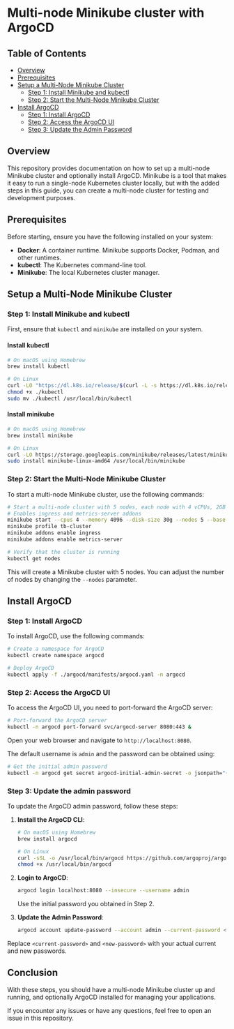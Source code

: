 # Multi-node Minikube cluster with ArgoCD

## Table of Contents

- [Overview](#overview)
- [Prerequisites](#prerequisites)
- [Setup a Multi-Node Minikube Cluster](#setup-a-multi-node-minikube-cluster)
  - [Step 1: Install Minikube and kubectl](#step-1-install-minikube-and-kubectl)
  - [Step 2: Start the Multi-Node Minikube Cluster](#step-2-start-the-multi-node-minikube-cluster)
- [Install ArgoCD](#install-argocd)
  - [Step 1: Install ArgoCD](#step-1-install-argocd)
  - [Step 2: Access the ArgoCD UI](#step-2-access-the-argocd-ui)
  - [Step 3: Update the Admin Password](#step-3-update-the-admin-password)

## Overview

This repository provides documentation on how to set up a multi-node Minikube cluster and optionally install ArgoCD. Minikube is a tool that makes it easy to run a single-node Kubernetes cluster locally, but with the added steps in this guide, you can create a multi-node cluster for testing and development purposes.

## Prerequisites

Before starting, ensure you have the following installed on your system:
- **Docker**: A container runtime. Minikube supports Docker, Podman, and other runtimes.
- **kubectl**: The Kubernetes command-line tool.
- **Minikube**: The local Kubernetes cluster manager.

## Setup a Multi-Node Minikube Cluster

### Step 1: Install Minikube and kubectl

First, ensure that `kubectl` and `minikube` are installed on your system.

#### Install kubectl

```bash
# On macOS using Homebrew
brew install kubectl
```

```bash
# On Linux
curl -LO "https://dl.k8s.io/release/$(curl -L -s https://dl.k8s.io/release/stable.txt)/bin/linux/amd64/kubectl"
chmod +x ./kubectl
sudo mv ./kubectl /usr/local/bin/kubectl
```

#### Install minikube

```bash
# On macOS using Homebrew
brew install minikube
```

```bash
# On Linux
curl -LO https://storage.googleapis.com/minikube/releases/latest/minikube-linux-amd64
sudo install minikube-linux-amd64 /usr/local/bin/minikube
```

### Step 2: Start the Multi-Node Minikube Cluster

To start a multi-node Minikube cluster, use the following commands:

```bash
# Start a multi-node cluster with 5 nodes, each node with 4 vCPUs, 2GB memory, and 10GB disk. Modify this parameters to your needs
# Enables ingress and metrics-server addons
minikube start --cpus 4 --memory 4096 --disk-size 30g --nodes 5 --base-image docker.io/kicbase/stable:v0.0.46 -p tb-cluster
minikube profile tb-cluster
minikube addons enable ingress
minikube addons enable metrics-server

# Verify that the cluster is running
kubectl get nodes
```

This will create a Minikube cluster with 5 nodes. You can adjust the number of nodes by changing the `--nodes` parameter.

## Install ArgoCD

### Step 1: Install ArgoCD

To install ArgoCD, use the following commands:

```bash
# Create a namespace for ArgoCD
kubectl create namespace argocd

# Deploy ArgoCD
kubectl apply -f ./argocd/manifests/argocd.yaml -n argocd
```

### Step 2: Access the ArgoCD UI

To access the ArgoCD UI, you need to port-forward the ArgoCD server:

```bash
# Port-forward the ArgoCD server
kubectl -n argocd port-forward svc/argocd-server 8080:443 &
```

Open your web browser and navigate to `http://localhost:8080`.

The default username is `admin` and the password can be obtained using:

```bash
# Get the initial admin password
kubectl -n argocd get secret argocd-initial-admin-secret -o jsonpath="{.data.password}" | base64 -d; echo
```

### Step 3: Update the admin password

To update the ArgoCD admin password, follow these steps:

1. **Install the ArgoCD CLI**:

    ```bash
    # On macOS using Homebrew
    brew install argocd
    ```

    ```bash
    # On Linux
    curl -sSL -o /usr/local/bin/argocd https://github.com/argoproj/argo-cd/releases/latest/download/argocd-linux-amd64
    chmod +x /usr/local/bin/argocd
    ```

2. **Login to ArgoCD**:

    ```bash
    argocd login localhost:8080 --insecure --username admin
    ```
   
    Use the initial password you obtained in Step 2.

3. **Update the Admin Password**:

   ```bash
   argocd account update-password --account admin --current-password <current-password> --new-password <new-password>
   ```

Replace `<current-password>` and `<new-password>` with your actual current and new passwords.

## Conclusion

With these steps, you should have a multi-node Minikube cluster up and running, and optionally ArgoCD installed for managing your applications.

If you encounter any issues or have any questions, feel free to open an issue in this repository.